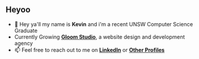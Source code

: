 <h2>Heyoo</h2>

- 👋 Hey ya'll my name is **Kevin** and i'm a recent UNSW Computer Science Graduate
- Currently Growing [**Gloom Studio**](https://gloom.studio), a website design and development agency
- 📫 Feel free to reach out to me on [**LinkedIn**](https://www.linkedin.com/in/kevinesutandi/) or [**Other Profiles**](https://mobileportfolio.kevinsutandi.com)

<!---
KevinSutandi/KevinSutandi is a ✨ special ✨ repository because its `README.md` (this file) appears on your GitHub profile.
You can click the Preview link to take a look at your changes.
--->
